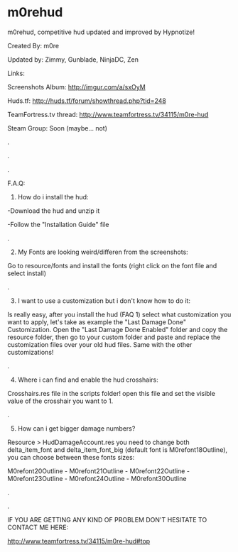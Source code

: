 # m0rehud

m0rehud, competitive hud updated and improved by Hypnotize!

Created By: m0re

Updated by: Zimmy, Gunblade, NinjaDC, Zen

Links:

Screenshots Album: http://imgur.com/a/sxOyM

Huds.tf: http://huds.tf/forum/showthread.php?tid=248

TeamFortress.tv thread: http://www.teamfortress.tv/34115/m0re-hud

Steam Group: Soon (maybe... not)

.

.

.

F.A.Q:


1) How do i install the hud:

-Download the hud and unzip it

-Follow the "Installation Guide" file


.


2) My Fonts are looking weird/differen from the screenshots:

Go to resource/fonts and install the fonts (right click on the font file and select install)


.


3) I want to use a customization but i don't know how to do it:

Is really easy, after you install the hud (FAQ 1) select what customization you want to apply, let's take as example the "Last Damage Done" Customization.
Open the "Last Damage Done Enabled" folder and copy the resource folder, then go to your custom folder and paste and replace the customization files over your old hud files.
Same with the other customizations!


.


4) Where i can find and enable the hud crosshairs:

Crosshairs.res file in the scripts folder! open this file and set the visible value of the crosshair you want to 1.


.

5) How can i get bigger damage numbers?

Resource > HudDamageAccount.res you need to change both delta_item_font and delta_item_font_big (default font is M0refont18Outline), you can choose between these fonts sizes:

M0refont20Outline - M0refont21Outline - M0refont22Outline - M0refont23Outline - M0refont24Outline - M0refont30Outline

.

.

IF YOU ARE GETTING ANY KIND OF PROBLEM DON'T HESITATE TO CONTACT ME HERE:

http://www.teamfortress.tv/34115/m0re-hud#top
